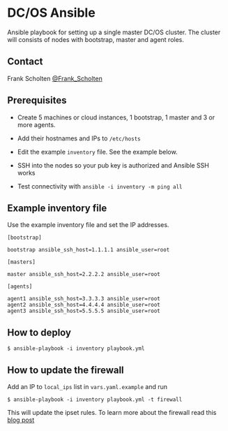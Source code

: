 # DC/OS Ansible

Ansible playbook for setting up a single master DC/OS cluster. The cluster will consists of nodes with bootstrap, master and agent roles.

## Contact

Frank Scholten [@Frank_Scholten](https://twitter.com/Frank_Scholten)

## Prerequisites

* Create 5 machines or cloud instances, 1 bootstrap, 1 master and 3 or more agents.

* Add their hostnames and IPs to `/etc/hosts`

* Edit the example `inventory` file. See the example below.

* SSH into the nodes so your pub key is authorized and Ansible SSH works

* Test connectivity with `ansible -i inventory -m ping all`

## Example inventory file

Use the example inventory file and set the IP addresses.

```
[bootstrap]

bootstrap ansible_ssh_host=1.1.1.1 ansible_user=root

[masters]

master ansible_ssh_host=2.2.2.2 ansible_user=root

[agents]

agent1 ansible_ssh_host=3.3.3.3 ansible_user=root
agent2 ansible_ssh_host=4.4.4.4 ansible_user=root
agent3 ansible_ssh_host=5.5.5.5 ansible_user=root
```

## How to deploy

```$ ansible-playbook -i inventory playbook.yml```

## How to update the firewall

Add an IP to `local_ips` list in `vars.yaml.example` and run

```$ ansible-playbook -i inventory playbook.yml -t firewall```

This will update the ipset rules. To learn more about the firewall read this [blog post](http://container-solutions.com/how-to-secure-dcos-packet-cluster-ip-whitelisting-ipset/)
